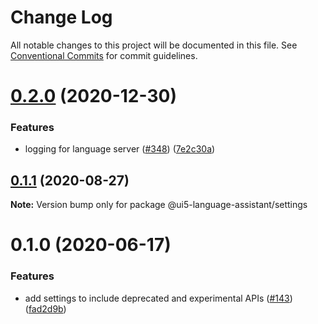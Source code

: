 # Change Log

All notable changes to this project will be documented in this file.
See [Conventional Commits](https://conventionalcommits.org) for commit guidelines.

# [0.2.0](https://github.com/sap/ui5-language-assistant/compare/@ui5-language-assistant/settings@0.1.1...@ui5-language-assistant/settings@0.2.0) (2020-12-30)

### Features

- logging for language server ([#348](https://github.com/sap/ui5-language-assistant/issues/348)) ([7e2c30a](https://github.com/sap/ui5-language-assistant/commit/7e2c30a86cef9b239856dbef6df0f8785a210fc1))

## [0.1.1](https://github.com/sap/ui5-language-assistant/compare/@ui5-language-assistant/settings@0.1.0...@ui5-language-assistant/settings@0.1.1) (2020-08-27)

**Note:** Version bump only for package @ui5-language-assistant/settings

# 0.1.0 (2020-06-17)

### Features

- add settings to include deprecated and experimental APIs ([#143](https://github.com/sap/ui5-language-assistant/issues/143)) ([fad2d9b](https://github.com/sap/ui5-language-assistant/commit/fad2d9b0c998fa2a1f3d8d4cd7ba8e997d24d30b))
